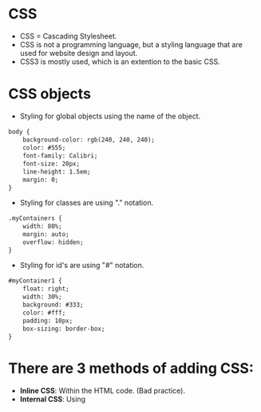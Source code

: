 # CSS
* CSS = Cascading Stylesheet.
* CSS is not a programming language, but a styling language that are used for website design and layout.
* CSS3 is mostly used, which is an extention to the basic CSS. 

# CSS objects
* Styling for global objects using the name of the object.
```
body {
    background-color: rgb(240, 240, 240);
    color: #555;
    font-family: Calibri;
    font-size: 20px;
    line-height: 1.5em;
    margin: 0;
}
```
* Styling for classes are using "." notation.
```
.myContainers {
    width: 80%;
    margin: auto;
    overflow: hidden;
}
```
* Styling for id's are using "#" notation.
```
#myContainer1 {
    float: right;
    width: 30%;
    background: #333;
    color: #fff;
    padding: 10px;
    box-sizing: border-box;
}
```

# There are 3 methods of adding CSS:
* **Inline CSS**: Within the HTML code. (Bad practice). 
* **Internal CSS**: Using <style> tags within the HTML code. (Kind of bad practice).
* **External CSS**: Linking to an external CSS file (within the header). (Best practice).
    
<br>

External CSS example:
```
<link rel="stylesheet" href="style.css" />
```


# Most used Units:
* px = pixel
* em = Relative unit
* fr = fractions

# Box Model
<img src="images/boxmodel.jpg" width="400">

# Positioning:
* **Static (default)**: Render in order of the document flow.
* **Relative**: Relative to the normal position.
* **Absolute**: Target what position we want inside a relative element.
* **Fixed**: A fixed position to a browser window.
* **Initial**: Set property to default value.
* **Inherit**: will inherit from parent.
